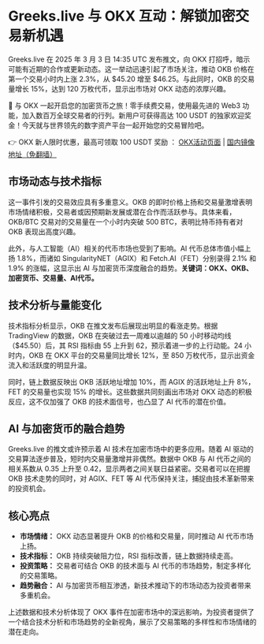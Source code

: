 # Greeks.live 与 OKX 互动：解锁加密交易新机遇

Greeks.live 在 2025 年 3 月 3 日 14:35 UTC 发布推文，向 OKX 打招呼，暗示可能有近期的合作或更新动态。这一举动迅速引起了市场关注，推动 OKB 价格在第一个交易小时内上涨 2.3%，从 $45.20 增至 $46.25。与此同时，OKB 的交易量增长 15%，达到 120 万枚代币，显示出市场对 OKX 动态的浓厚兴趣。

🚀 与 OKX 一起开启您的加密货币之旅！零手续费交易，使用最先进的 Web3 功能，加入数百万全球交易者的行列。新用户可获得高达 100 USDT 的独家欢迎奖金！今天就与世界领先的数字资产平台一起开始您的交易冒险吧。

👉 OKX 新人限时优惠，最高可领取 100 USDT 奖励 ： [OKX活动页面](https://bit.ly/OKXe) | [国内镜像地址（免翻墙）](https://bit.ly/okX)

## 市场动态与技术指标

这一事件引发的交易效应具有多重意义。OKB 的即时价格上扬和交易量激增表明市场情绪积极，交易者或因预期新发展或潜在合作而活跃参与。具体来看，OKB/BTC 交易对的交易量在一个小时内突破 500 BTC，表明比特币持有者对 OKB 表现出高度兴趣。

此外，与人工智能（AI）相关的代币市场也受到了影响。AI 代币总体市值小幅上扬 1.8%，而诸如 SingularityNET（AGIX）和 Fetch.AI（FET）分别录得 2.1% 和 1.9% 的涨幅，这显示出 AI 与加密货币深度融合的趋势。**关键词：OKX、OKB、加密货币、交易量、AI代币。**

## 技术分析与量能变化

技术指标分析显示，OKB 在推文发布后展现出明显的看涨走势。根据 TradingView 的数据，OKB 在突破过去一周难以逾越的 50 小时移动均线（$45.50）后，其 RSI 指标由 55 上升到 62，预示着进一步的上行动能。24 小时内，OKB 在 OKX 平台的交易量同比增长 12%，至 850 万枚代币，显示出资金流入和活跃度的明显升温。

同时，链上数据反映出 OKB 活跃地址增加 10%，而 AGIX 的活跃地址上升 8%，FET 的交易量也实现 15% 的增长。这些数据共同刻画出市场对 OKX 动态的积极反应，这不仅加强了 OKB 的技术面信号，也凸显了 AI 代币的潜在价值。

## AI 与加密货币的融合趋势

Greeks.live 的推文或许预示着 AI 技术在加密市场中的更多应用。随着 AI 驱动的交易算法逐步普及，短时内交易量激增并非偶然。数据中 OKB 与 AI 代币之间的相关系数从 0.35 上升至 0.42，显示两者之间关联日益紧密。交易者可以在把握 OKB 技术走势的同时，对 AGIX、FET 等 AI 代币保持关注，捕捉由技术革新带来的投资机会。

## 核心亮点

- **市场情绪：** OKX 动态显著提升 OKB 的价格和交易量，同时推动 AI 代币市场上扬。
- **技术指标：** OKB 持续突破阻力位，RSI 指标改善，链上数据持续走高。
- **投资策略：** 交易者可结合 OKB 的技术面与 AI 代币的市场趋势，制定多样化的交易策略。
- **趋势融合：** AI 与加密货币相互渗透，新技术推动下的市场动态为投资者带来多重机会。

上述数据和技术分析体现了 OKX 事件在加密市场中的深远影响，为投资者提供了一个结合技术分析和市场趋势的全新视角，展示了交易策略的多样性和市场情绪的潜在走向。